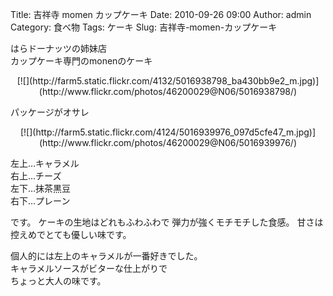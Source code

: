 Title: 吉祥寺 momen カップケーキ
Date: 2010-09-26 09:00
Author: admin
Category: 食べ物
Tags: ケーキ
Slug: 吉祥寺-momen-カップケーキ

はらドーナッツの姉妹店  
カップケーキ専門のmonenのケーキ

<p>
<center>
[![](http://farm5.static.flickr.com/4132/5016938798_ba430bb9e2_m.jpg)](http://www.flickr.com/photos/46200029@N06/5016938798/)

</center>
  
パッケージがオサレ

</p>
<p>
<center>
[![](http://farm5.static.flickr.com/4124/5016939976_097d5cfe47_m.jpg)](http://www.flickr.com/photos/46200029@N06/5016939976/)

</center>
  
左上…キャラメル  
右上…チーズ  
左下…抹茶黒豆  
右下…プレーン

</p>
です。  
ケーキの生地はどれもふわふわで  
弾力が強くモチモチした食感。  
甘さは控えめでとても優しい味です。

個人的には左上のキャラメルが一番好きでした。  
キャラメルソースがビターな仕上がりで  
ちょっと大人の味です。  

